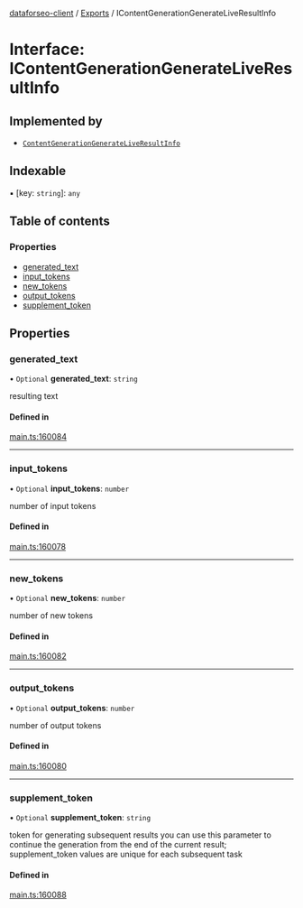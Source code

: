 [dataforseo-client](../README.md) / [Exports](../modules.md) / IContentGenerationGenerateLiveResultInfo

# Interface: IContentGenerationGenerateLiveResultInfo

## Implemented by

- [`ContentGenerationGenerateLiveResultInfo`](../classes/ContentGenerationGenerateLiveResultInfo.md)

## Indexable

▪ [key: `string`]: `any`

## Table of contents

### Properties

- [generated\_text](IContentGenerationGenerateLiveResultInfo.md#generated_text)
- [input\_tokens](IContentGenerationGenerateLiveResultInfo.md#input_tokens)
- [new\_tokens](IContentGenerationGenerateLiveResultInfo.md#new_tokens)
- [output\_tokens](IContentGenerationGenerateLiveResultInfo.md#output_tokens)
- [supplement\_token](IContentGenerationGenerateLiveResultInfo.md#supplement_token)

## Properties

### generated\_text

• `Optional` **generated\_text**: `string`

resulting text

#### Defined in

[main.ts:160084](https://github.com/dataforseo/TypeScriptClient/blob/7ca1aa4/main.ts#L160084)

___

### input\_tokens

• `Optional` **input\_tokens**: `number`

number of input tokens

#### Defined in

[main.ts:160078](https://github.com/dataforseo/TypeScriptClient/blob/7ca1aa4/main.ts#L160078)

___

### new\_tokens

• `Optional` **new\_tokens**: `number`

number of new tokens

#### Defined in

[main.ts:160082](https://github.com/dataforseo/TypeScriptClient/blob/7ca1aa4/main.ts#L160082)

___

### output\_tokens

• `Optional` **output\_tokens**: `number`

number of output tokens

#### Defined in

[main.ts:160080](https://github.com/dataforseo/TypeScriptClient/blob/7ca1aa4/main.ts#L160080)

___

### supplement\_token

• `Optional` **supplement\_token**: `string`

token for generating subsequent results
you can use this parameter to continue the generation from the end of the current result;
supplement_token values are unique for each subsequent task

#### Defined in

[main.ts:160088](https://github.com/dataforseo/TypeScriptClient/blob/7ca1aa4/main.ts#L160088)
